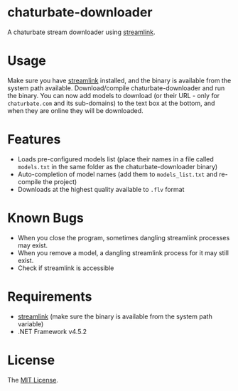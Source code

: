 chaturbate-downloader
========

A chaturbate stream downloader using [streamlink](https://github.com/streamlink/streamlink).

# Usage
Make sure you have [streamlink](https://github.com/streamlink/streamlink) installed, and the binary is available from the system path available.
Download/compile chaturbate-downloader and run the binary.
You can now add models to download (or their URL - only for `chaturbate.com` and its sub-domains) to the text box at the bottom, and when they are online they will be downloaded.

# Features
* Loads pre-configured models list (place their names in a file called `models.txt` in the same folder as  the chaturbate-downloader binary)
* Auto-completion of model names (add them to `models_list.txt` and re-compile the project)
* Downloads at the highest quality available to `.flv` format

# Known Bugs
* When you close the program, sometimes dangling streamlink processes may exist.
* When you remove a model, a dangling streamlink process for it may still exist.
* Check if streamlink is accessible

# Requirements
* [streamlink](https://github.com/streamlink/streamlink) (make sure the binary is available from the system path variable)
* .NET Framework v4.5.2

# License
The [MIT License](LICENSE).
